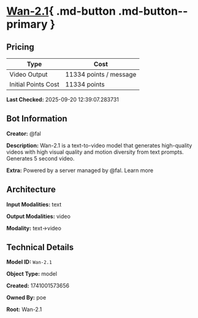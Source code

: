 # [Wan-2.1](https://poe.com/Wan-2.1){ .md-button .md-button--primary }

## Pricing

| Type | Cost |
|------|------|
| Video Output | 11334 points / message |
| Initial Points Cost | 11334 points |

**Last Checked:** 2025-09-20 12:39:07.283731


## Bot Information

**Creator:** @fal

**Description:** Wan-2.1 is a text-to-video model that generates high-quality videos with high visual quality and motion diversity from text prompts. Generates 5 second video.

**Extra:** Powered by a server managed by @fal. Learn more


## Architecture

**Input Modalities:** text

**Output Modalities:** video

**Modality:** text->video


## Technical Details

**Model ID:** `Wan-2.1`

**Object Type:** model

**Created:** 1741001573656

**Owned By:** poe

**Root:** Wan-2.1
